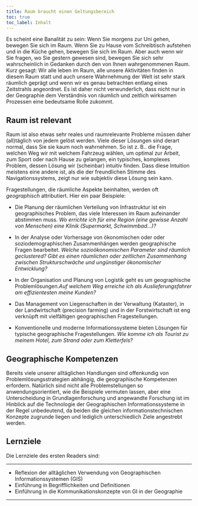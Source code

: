 ```yaml
---
title: Raum braucht einen Geltungsbereich
toc: true
toc_label: Inhalt
---
```



Es scheint eine Banalität zu sein: Wenn Sie morgens zur Uni gehen, bewegen Sie sich im Raum. Wenn Sie zu Hause vom Schreibtisch aufstehen und in die Küche gehen, bewegen Sie sich im Raum. Aber auch wenn wir Sie fragen, wo Sie gestern gewesen sind, bewegen Sie sich sehr wahrscheinlich in Gedanken durch den von Ihnen wahrgenommenen Raum. <!--more--> Kurz gesagt: Wir alle leben im Raum, alle unsere Aktivitäten finden in diesem Raum statt und auch unsere Wahrnehmung der Welt ist sehr stark räumlich geprägt und wenn wir es genau betrachten entlang eines Zeitstrahls angeordnet. Es ist daher nicht verwunderlich, dass nicht nur in der Geographie dem Verständnis von räumlich und zeitlich wirksamen Prozessen eine bedeutsame Rolle zukommt.

## Raum ist relevant
Raum ist also etwas sehr reales und raumrelevante Probleme müssen daher (all)täglich von jedem gelöst werden. Viele dieser Lösungen sind derart normal, dass Sie sie kaum noch wahrnehmen. So ist z. B.. die Frage, welchen Weg wir mit welchem Fahrzeug wählen, um optimal zur Arbeit, zum Sport oder nach Hause zu gelangen, ein typisches, komplexes Problem, dessen Lösung wir (scheinbar) intuitiv finden. Dass diese Intuition meistens eine andere ist, als die der freundlichen Stimme des Navigationssystems, zeigt nur wie subjektiv diese Lösung sein kann.

Fragestellungen, die räumliche Aspekte beinhalten, werden oft *geographisch* attributiert. Hier ein paar Beispiele:


*  Die Planung der räumlichen Verteilung von Infrastruktur ist ein geographisches Problem, das viele Interessen im Raum aufeinander abstimmen muss. *Wo errichte ich für eine Region (eine gewisse Anzahl von Menschen) eine Klinik (Supermarkt, Schwimmbad…)?*

* In der Analyse oder Vorhersage von ökonomischen oder oder soziodemographischen Zusammenhängen werden geographische Fragen bearbeitet. *Welche sozioökonomischen Parameter sind räumlich geclustered? Gibt es einen räumlichen oder zeitlichen Zusammenhang zwischen Strukturschwäche und ungünstiger ökonomischer Entwicklung?*


*  In der Organisation und Planung von Logistik geht es um geographische Problemlösungen.*Auf welchem Weg erreiche ich als Auslieferungsfahrer am effizientesten meine Kunden?*


*  Das Management von Liegenschaften in der Verwaltung (Kataster), in der Landwirtschaft (precision farming) und in der Forstwirtschaft ist eng verknüpft mit vielfältigen geographischen Fragestellungen.

*  Konventionelle und moderne Informationssysteme bieten Lösungen für typische geographische Fragestellungen. *Wie komme ich als Tourist zu meinem Hotel, zum Strand oder zum Kletterfels?*

## Geographische Kompetenzen
Bereits viele unserer alltäglichen Handlungen sind offenkundig von Problemlösungsstrategien abhängig, die geographische Kompetenzen erfordern. Natürlich sind nicht alle Problemstellungen so anwendungsorientiert, wie die Beispiele vermuten lassen, aber eine Unterscheidung in Grundlagenforschung und angewandte Forschung ist im Hinblick auf die Technologie der Geographischen Informationssysteme in der Regel unbedeutend, da beiden die gleichen informationstechnischen Konzepte zugrunde liegen und lediglich unterschiedlich Ziele angestrebt werden.

## Lernziele

Die Lernziele des ersten Readers sind:

---

  * Reflexion der alltäglichen Verwendung von Geographischen Informationssystemen (GIS)
  * Einführung in Begrifflichkeiten und Definitionen
  * Einführung in die Kommunikationskonzepte von GI in der Geographie
 
---

